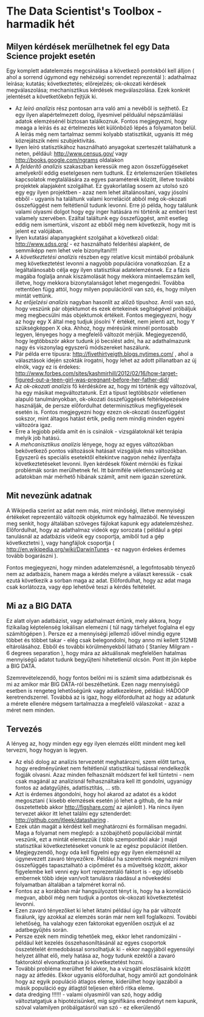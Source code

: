 # The Data Scientist's Toolbox - harmadik hét

## Milyen kérdések merülhetnek fel egy Data Science projekt esetén
Egy komplett adatelemzés megcsinálása a következő pontokból kell álljon ( ahol a sorrend úgymond egy nehézségi sorrendet reprezentál ): adathalmaz leírása; kutatás; következtetés; előrejelzés; ok-okozati kérdések megválaszolása; mechanisztikus kérdések megválaszolása. Ezek konkrét jelentését a követketőkebn fejtjük ki.
* Az _leíró analízis_ rész pontosan arra való ami a nevéből is sejthető. Ez egy ilyen alapértelmezett dolog, ilyesmivel példuálul népszámlálási adatok elemzésénél biztosan találkoznuk. Fontos megjegyezni, hogy meaga a leírás és az értelmezés két különböző lépés a folyamaton belül. A leírás még nem tartalmaz semmi kolyabb statisztikát, ugyanis itt még közrejátszik némi szubjektivitás.
* Ilyen leíró statisztikához használható anyagokat szerteszét találhatunk a neten, például: http://www.census.gov/ vagy http://books.google.com/ngrams oldalakon
* A _felderítő analízis_ szakaszban keressük meg azon összefüggéseket amelyekről eddig esetelgesen nem tudtunk. Ez értelemszerűen tökéletes kapcsolatok megtalálására za egyes paraméterek között, illetve további projektek alapjaként szolgálhat. Ez gyakorlatilag sosem az utolsó szó egy egy ilyen projektben - azaz nem lehet általánosítani, vagy jósolni ebből - ugyanis ha találtunk valami korrelációt abból még ok-okozati összefüggést nem feltétlenül tudunk levonni. Erre jó példa, hogy találunk valami olyasmi dolgot hogy egy inger hatására mi történik az emberi test valamely szervében. Ezáltal találtunk egy összefüggést, amit esetleg eddig nem ismertünk, viszont az ebből még nem következik, hogy mit is jelent ez valójában.
* Ilyen kutatási alapanyagként szolgáhat a következő oldal: http://www.sdss.org/ - ez használható felderítési alapként, de semmiképp nem lehet vele bizonyítani!!!!
* A _következtetési analízis_ részben egy relatíve kicsit mintából próbálunk meg következtetést levonni a nagyobb populációra vonatkozóan. Ez a legáltalánosabb célja egy ilyen statisztikai adatelemzésnek. Ez a fázis magába foglalja annak kiszámolását hogy mekkora mintaelemszám kell, illetve, hogy mekkora bizonytalanságot lehet megengedni. Továbba rettentően függ attól, hogy milyen populációról van szó, és, hogy milyen mintát vettünk.
* Az _erőjelzési analízis_ nagyban hasonlít az alőző típushoz. Arról van szó, hogy veszünk pár objektumot és ezek értekeinek segítségével próbáljuk meg megbecsülni más objektumok értékeit. Fontos megjegyezni, hogy az hogy egy X által meg tudjuk jósolni Y értékét, nem jelenti azt, hogy Y szükségképpen X oka. Ahhoz, hogy mérésünk minnél pontosabb legyen, lényeges hogy a megfelelő változót mérjük. Megjegyezendő, hogy legtöbbször akkor tudunk jó becslést adni, ha az adathalmazunk nagy és viszonylag egyszerű módszereket haszálunk.
* Pár példa erre típusra: http://fivethirtyeigth.blogs.nytimes.com/ , ahol a választások idején szokták írogatni, hogy lehet az adott pillanatban az új elnök, vagy ez is érdekes: http://www.forbes.com/sites/kashmirhill/2012/02/16/how-target-figured-out-a-teen-girl-was-pregnant-before-her-father-did/
* Az _ok-okozati analízis_ fő kérdésköre az, hogy mi történik egy változóval, ha egy másikat megváltoztatunk. Ezt a típust legtöbbször véletlenen alapuló tanulmányokban, ok-okozati összefüggések feltérképezésére használják, de persze előfordulhat determinisztikus megfigyelések esetén is. Fontos megjegyezni hogy ezezn ok-okozati összefüggést sokszor, mint áltagos hatást értik, pedig nem mindig minden egyéni változóra igaz.
* Erre a legjobb példa amit én is csinálok - vizsgálatoknál két terápia melyik job hatású.
* A _mehcanisztikus analízis_ lényege, hogy az egyes változókban bekövetkező pontos változások hatásait vizsgáljuk más változókban. Egyszerű és speciális esetektől eltekintve nagyon nehéz ilyenfajta következtetéseket levonni. Ilyen kérdések főként mérnöki és fizikai problémák során merülhetnek fel. Itt bármiféle véletlenszerűség az adatokban már mérhető hibának számít, amit nem igazán szeretünk.

## Mit nevezünk adatnak
A Wikipedia szerint az adat nem más, mint minőségi, illetve mennyiségi értékeket reprezentáló változók objektumok egy halmazából. Ne tévesszen meg senkit, hogy általában szöveges fájlokat kapunk egy adatelemzéshez. Előfordulhat, hogy az adathalmaz videók egy sorozata ( például a gépi tanulásnál az adatbázis videók egy csoportja, amiből tud a gép következtetni ), vagy hangfájlok csoportja ( http://en.wikipedia.org/wiki/DarwinTunes - ez nagyon érdekes érdemes tovább bogarászni ).

Fontos megjegyezni, hogy minden adatelemzésnél, a legofntosabb tényező nem az adatbázis, hanem maga a kérdés melyre a választ keressük - csak ezutá következik a sorban maga az adat. Előfordulhat, hogy az adat maga csak korlátozza, vagy épp lehetővé teszi a kérdés feltételét.

## Mi az a BIG DATA
Ez alatt olyan adatbázist, vagy adathalmazt értünk, mely akkora, hogy fizikailag képtelenség lokálisan elemezni ( túl nagy tárhelyet foglalna el egy számítógépen ). Persze ez a mennyiségi jellemző idővel mindig egyre többet és többet takar - elég csak belegondolni, hogy anno mi kellett 512MB eltárolásához. Ebből és további körülményekből látható ( Stanley Milgram - 6 degrees separation ), hogy mára az aktuálisnak megfelelően hatalmas mennyiségű adatot tudunk begyűjteni hihetetlenül olcsón. Pont itt jön képbe a BIG DATA.

Szemrevételezendő, hogy fontos belőni mi is számít sima adatbézisnak és mi az amikor már BIG DATA-ról beszélhetünk. Ezen nagy mennyiségű esetben is rengeteg lehetőségünk vagy adatkezelésre, például: HADOOP keretrendszerrel. Továbbá az is igaz, hogy előfordulhat az hogy az adatunk a mérete ellenére mégsem tartalmazza a megfelelő válaszokat - azaz a méret nem minden.

## Tervezés
A lényeg az, hogy minden egy egy ilyen elemzés előtt mindent meg kell tervezni, hogy hogyan is legyen.
* Az első dolog az analízis tervezetét meghatározni, szem előtt tartva, hogy eredményünket nem feltétlenül statisztikai tudással rendelkezők fogják olvasni. Azaz minden felhasznált módszert fel kell tüntetni - nem csak magánál az analízisnál felhasználtakra kell itt gondolni, ugyanúgy fontos az adatgyűjtés, adattisztítás, ... stb.
* Azt is érdemes átgondolni, hogy hol akarod az adatot és a kódot megosztani ( kisebb elemzések esetén jó lehet a github, de ha már összetettebb akkor http://figshare.com/ az ajánlott ). Ha nincs ilyen tervezet akkor itt lehet találni egy sztenderdet: http://github.com/jtleek/datasharing .
* Ezek után magát a kérdést kell meghatározni és formálisan megadni. Maga a folyamat nem meglepő: a szóbajöhető populációbál mintát veszünk, ezt a mintát elemezzük ( több szempontból akár ) majd statisztikai következtetéseket vonunk le az egész populációt illetően.
* Megjegyzendő, hogy oda kell figyelni egy egy ilyen elemzésnél az úgynevezett zavaró tényezőkre. Például ha szeretnénk megnézni milyen összefüggés tapasztalható a cipőméret és a műveltség között, akkor figyelembe kell venni egy kort reprezentáló faktort is - egy idősebb embernek több ideje van/volt tanulásra ráadásul a növekedési folyamatban általában a talpméret korral nő.
* Fontos az a korábban már hangsúlyozott tényt is, hogy ha a korreláció megvan, abból még nem tudjuk a pontos ok-okozati következtetést levonni.
* Ezen zavaró tényezőket ki lehet iktatni például úgy ha pár változót fixálunk, így azokkal az elemzés során már nem kell foglalkozni. További lehetőség, ha valahogy ezen faktorokat egyenlően osztjuk el az adatbegyűjtés során.
* Persze ezek nem mindig tehetőek meg, ekkor lehet randomizálni - például két kezelés összehasoníltásánál az egyes csoportok összetételét érmedobással sorsolhatjuk ki - ekkor nagyjából egyensúlyi helyzet állhat elő, mely hatása az, hogy tudunk ezektől a zavaró faktoroktól elvonatkoztatva jó következtetést hozni.
* További probléma merülhet fel akkor, ha a vizsgált eloszlásaink között nagy az átfedés. Ekkor ugyanis előfordulhat, hogy amiről azt gondolnánk hogy az egyik populáció átlagos eleme, kiderülhet hogy igazából a másik populáció egy átlagtól teljesen eltérő ritka eleme.
* data dredging !!!!!! - valami olyasmiről van szó, hogy addig változtatgatjuk a hipotézisünket, míg signifikáns eredményt nem kapunk, szóval valamilyen próbálgatásról van szó - ez elkerülendő
